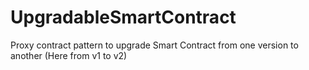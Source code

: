 # UpgradableSmartContract
Proxy contract pattern to upgrade Smart Contract from one version to another (Here from v1 to v2)
